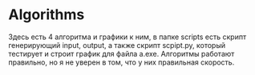 # Algorithms
Здесь есть 4 алгоритма и графики к ним, в папке scripts есть скрипт генерирующий input, output, а также скрипт scpipt.py, который тестирует и строит график для файла a.exe.
Алгоритмы работают правильно, но я не уверен в том, что у них правильная скорость.
